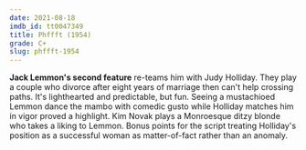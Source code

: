 ```yaml
---
date: 2021-08-18
imdb_id: tt0047349
title: Phffft (1954)
grade: C+
slug: phffft-1954
---
```


**Jack Lemmon's second feature** re-teams him with Judy Holliday. They play a couple who divorce after eight years of marriage then can't help crossing paths. It's lighthearted and predictable, but fun. Seeing a mustachioed Lemmon dance the mambo with comedic gusto while Holliday matches him in vigor proved a highlight. Kim Novak plays a Monroesque ditzy blonde who takes a liking to Lemmon. Bonus points for the script treating Holliday's position as a successful woman as matter-of-fact rather than an anomaly.